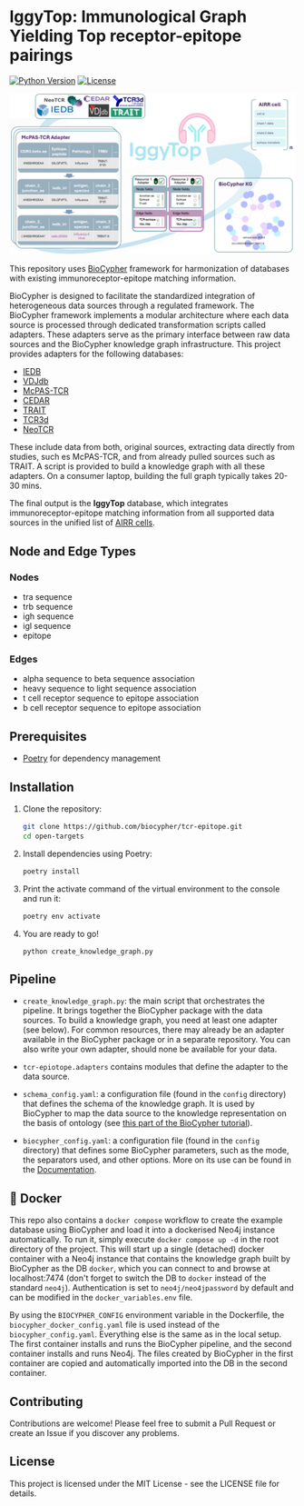 # IggyTop: **I**mmunolo**g**ical **G**raph **Y**ielding **Top** receptor-epitope pairings

[![Python Version](https://img.shields.io/badge/python-3.10+-blue.svg)](https://www.python.org/downloads/)
[![License](https://img.shields.io/badge/license-MIT-green.svg)](LICENSE)

![figure1](./overview.png)

This repository uses [BioCypher](https://biocypher.org) framework for harmonization of databases with existing immunoreceptor-epitope matching information.

BioCypher is designed to facilitate the standardized integration of heterogeneous data sources through a regulated framework. The BioCypher framework implements a modular architecture where each data source is processed through dedicated transformation scripts called adapters. These adapters serve as the primary interface between raw data sources and the BioCypher knowledge graph infrastructure. This project provides adapters for the following databases:

- [IEDB](https://www.iedb.org/)
- [VDJdb](https://github.com/antigenomics/vdjdb-db)
- [McPAS-TCR](https://friedmanlab.weizmann.ac.il/McPAS-TCR/)
- [CEDAR](https://cedar.iedb.org/home_v3.php)
- [TRAIT](https://pgx.zju.edu.cn/traitdb/)
- [TCR3d](https://tcr3d.ibbr.umd.edu/)
- [NeoTCR](https://github.com/lyotvincent/NeoTCR?tab=readme-ov-file)

These include data from both, original sources, extracting data directly from studies, such es McPAS-TCR, and from already pulled sources such as TRAIT.
A script is provided to build a knowledge graph with all these adapters. On a consumer laptop, building the full graph typically takes 20-30 mins.

The final output is the **IggyTop** database, which integrates immunoreceptor-epitope matching information from all supported data sources in the unified list of [AIRR cells](https://scirpy.scverse.org/en/stable/generated/scirpy.io.AirrCell.html).

## Node and Edge Types
### Nodes
- tra sequence
- trb sequence
- igh sequence
- igl sequence
- epitope

### Edges
- alpha sequence to beta sequence association
- heavy sequence to light sequence association
- t cell receptor sequence to epitope association
- b cell receptor sequence to epitope association

## Prerequisites

- [Poetry](https://python-poetry.org) for dependency management

## Installation

1. Clone the repository:
   ```bash
   git clone https://github.com/biocypher/tcr-epitope.git
   cd open-targets
   ```

2. Install dependencies using Poetry:
   ```bash
   poetry install
   ```

3. Print the activate command of the virtual environment to the console and run it:
   ```bash
   poetry env activate
   ```

4. You are ready to go!
    ```{bash}
    python create_knowledge_graph.py
    ```

## Pipeline

- `create_knowledge_graph.py`: the main script that orchestrates the pipeline.
It brings together the BioCypher package with the data sources. To build a
knowledge graph, you need at least one adapter (see below). For common
resources, there may already be an adapter available in the BioCypher package or
in a separate repository. You can also write your own adapter, should none be
available for your data.

- `tcr-epiotope.adapters` contains modules that define the adapter to the data source.

- `schema_config.yaml`: a configuration file (found in the `config` directory)
that defines the schema of the knowledge graph. It is used by BioCypher to map
the data source to the knowledge representation on the basis of ontology (see
[this part of the BioCypher
tutorial](https://biocypher.org/tutorial-ontology.html)).

- `biocypher_config.yaml`: a configuration file (found in the `config`
directory) that defines some BioCypher parameters, such as the mode, the
separators used, and other options. More on its use can be found in the
[Documentation](https://biocypher.org/installation.html#configuration).

## 🐳 Docker

This repo also contains a `docker compose` workflow to create the example
database using BioCypher and load it into a dockerised Neo4j instance
automatically. To run it, simply execute `docker compose up -d` in the root
directory of the project. This will start up a single (detached) docker
container with a Neo4j instance that contains the knowledge graph built by
BioCypher as the DB `docker`, which you can connect to and browse at
localhost:7474 (don't forget to switch the DB to `docker` instead of the
standard `neo4j`). Authentication is set to `neo4j/neo4jpassword` by default
and can be modified in the `docker_variables.env` file.

By using the `BIOCYPHER_CONFIG` environment variable in the Dockerfile, the
`biocypher_docker_config.yaml` file is used instead of the
`biocypher_config.yaml`. Everything else is the same as in the local setup. The
first container installs and runs the BioCypher pipeline, and the second
container installs and runs Neo4j. The files created by BioCypher in the first
container are copied and automatically imported into the DB in the second
container.

## Contributing

Contributions are welcome! Please feel free to submit a Pull Request or create
an Issue if you discover any problems.

## License

This project is licensed under the MIT License - see the LICENSE file for
details.
